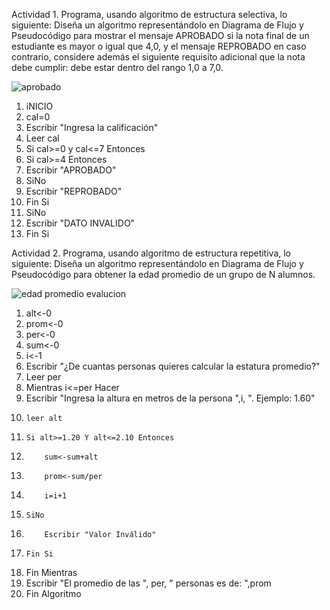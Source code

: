 Actividad 1. Programa, usando algoritmo de estructura selectiva, lo siguiente:
Diseña un algoritmo representándolo en Diagrama de Flujo y Pseudocódigo para mostrar el mensaje APROBADO si la nota final de un estudiante es mayor o igual que 4,0,
y el mensaje REPROBADO en caso contrario, considere además el siguiente requisito adicional que la nota debe cumplir: debe estar dentro del rango 1,0 a 7,0.


![aprobado](https://user-images.githubusercontent.com/103066775/166502913-ac3cbf36-864e-4b4b-b156-cea4d889b8a9.png)


1. iNICIO
2. cal=0
3. Escribir "Ingresa la calificación"
4. Leer cal
5. Si cal>=0 y cal<=7 Entonces
6. Si cal>=4 Entonces
7. Escribir "APROBADO"
8. SiNo
9. Escribir "REPROBADO"
10. Fin Si
11. SiNo
12. Escribir "DATO INVALIDO"
13. Fin Si


Actividad 2. Programa, usando algoritmo de estructura repetitiva, lo siguiente:
Diseña un algoritmo representándolo en Diagrama de Flujo y Pseudocódigo para obtener la edad promedio de un grupo de N alumnos.


![edad promedio evalucion](https://user-images.githubusercontent.com/103066775/166502960-7b5102ff-b80f-43b7-8c95-bcd501fa215f.png)


1. alt<-0
2. prom<-0
3. per<-0
4. sum<-0
5. i<-1
6. Escribir "¿De cuantas personas quieres calcular la estatura promedio?"
7. Leer per
8. 	Mientras i<=per Hacer
9. 	Escribir "Ingresa la altura en metros de la persona ",i, ". Ejemplo: 1.60"
10. 	leer alt
11. 	Si alt>=1.20 Y alt<=2.10 Entonces
12. 		sum<-sum+alt
13. 		prom<-sum/per
14. 		i=i+1
15. 	SiNo
16. 		Escribir "Valor Inválido"
17. 	Fin Si
18.	Fin Mientras
19.	Escribir "El promedio de las ", per, " personas es de: ",prom
20. Fin Algoritmo
